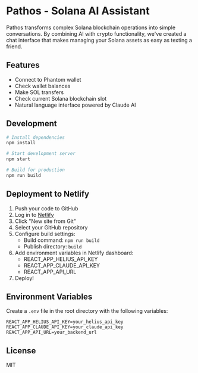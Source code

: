 # Pathos - Solana AI Assistant

Pathos transforms complex Solana blockchain operations into simple conversations. By combining AI with crypto functionality, we've created a chat interface that makes managing your Solana assets as easy as texting a friend.

## Features

- Connect to Phantom wallet
- Check wallet balances
- Make SOL transfers
- Check current Solana blockchain slot
- Natural language interface powered by Claude AI

## Development

```bash
# Install dependencies
npm install

# Start development server
npm start

# Build for production
npm run build
```

## Deployment to Netlify

1. Push your code to GitHub
2. Log in to [Netlify](https://app.netlify.com/)
3. Click "New site from Git"
4. Select your GitHub repository
5. Configure build settings:
   - Build command: `npm run build`
   - Publish directory: `build`
6. Add environment variables in Netlify dashboard:
   - REACT_APP_HELIUS_API_KEY
   - REACT_APP_CLAUDE_API_KEY
   - REACT_APP_API_URL
7. Deploy!

## Environment Variables

Create a `.env` file in the root directory with the following variables:

```
REACT_APP_HELIUS_API_KEY=your_helius_api_key
REACT_APP_CLAUDE_API_KEY=your_claude_api_key
REACT_APP_API_URL=your_backend_url
```

## License

MIT
